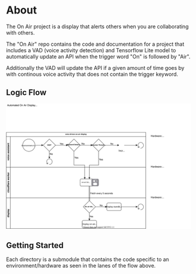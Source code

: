 # About
The On Air project is a display that alerts others when you are collaborating
with others.

The "On Air" repo contains the code and documentation for a project that
includes a VAD (voice activity detection) and Tensorflow Lite model to
automatically update an API when the trigger word "On" is followed by "Air".

Additionally the VAD will update the API if a given amount of time goes by
with continous voice activity that does not contain the trigger keyword.

## Logic Flow
!["On Air logic flow"](imgs/on-air-transparent.svg "On Air logic flow")


## Getting Started

Each directory is a submodule that contains the code specific to an
environment/hardware as seen in the lanes of the flow above.
